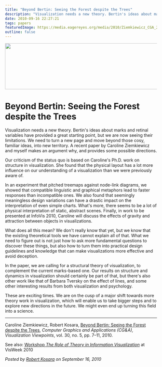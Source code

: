 ```yaml
---
title: "Beyond Bertin: Seeing the Forest despite the Trees"
description: "Visualization needs a new theory. Bertin's ideas about marks and retinal variables have provided a great starting point, but we are now seeing their limitations. We need to turn a new page and move beyond those cosy, familiar ideas, into new territory. A recent paper by Caroline Ziemkiewicz and myself makes an argument why, and provides some possible directions."
date: 2010-09-16 22:27:21
tags: papers
featuredImage: https://media.eagereyes.org/media/2010/Ziemkiewicz_CGA_2010.png
outline: false
---
```


<p align="center"><img src="https://media.eagereyes.org/media/2010/Ziemkiewicz_CGA_2010.png" alt="" width="560" height="152" /></p>

# Beyond Bertin: Seeing the Forest despite the Trees

Visualization needs a new theory. Bertin's ideas about marks and retinal variables have provided a great starting point, but we are now seeing their limitations. We need to turn a new page and move beyond those cosy, familiar ideas, into new territory. A recent paper by Caroline Ziemkiewicz and myself makes an argument why, and provides some possible directions.

Our criticism of the status quo is based on Caroline's Ph.D. work on structure in visualization. She found that the physical layout has a lot more influence on our understanding of a visualization than we were previously aware of.

In an experiment that pitched treemaps against node-link diagrams, we showed that compatible linguistic and graphical metaphors lead to faster responses than incompatible ones. We also found that seemingly meaningless design variations can have a drastic impact on the interpretation of even simple charts. What's more, there seems to be a lot of physical interpretation of static, abstract scenes. Finally, in work to be presented at InfoVis 2010, Caroline will discuss the effects of gravity and attraction between objects in visualizations.

What does all this mean? We don't really know that yet, but we know that the existing theoretical tools we have cannot explain all of that. What we need to figure out is not just how to ask more fundamental questions to discover these things, but also how to turn them into practical design guidelines and knowledge that can make visualizations more effective and avoid deception.

In the paper, we are calling for a structural theory of visualization, to complement the current marks-based one. Our results on structure and dynamics in visualization should certainly be part of that, but there's also other work like that of Barbara Tversky on the effect of lines, and some other interesting results from both visualization and psychology.

These are exciting times. We are on the cusp of a major shift towards more theory work in visualization, which will enable us to take bigger steps and to explore new directions in the future. We might even end up turning this field into a science.

<hr />

Caroline Ziemkiewicz, Robert Kosara, <a href="/publications/Ziemkiewicz-CGA-2010">Beyond Bertin: Seeing the Forest despite the Trees</a>,
<em>Computer Graphics and Applications (CG&amp;A), Visualization Viewpoints</em>, vol. 30, no. 5, pp. 7–11, 2010.

See also: <a href="/blog/2010/visweek-preview-infovis-theory-workshop-and-panel">Workshop <em>The Role of Theory in Information Visualization</em></a> at VisWeek 2010


_Posted by <a href="/about">Robert Kosara</a> on September 16, 2010_


